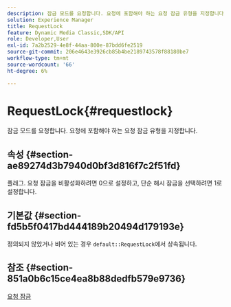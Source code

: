 ```yaml
---
description: 잠금 모드를 요청합니다. 요청에 포함해야 하는 요청 잠금 유형을 지정합니다.
solution: Experience Manager
title: RequestLock
feature: Dynamic Media Classic,SDK/API
role: Developer,User
exl-id: 7a2b2529-4e8f-44aa-800e-87bdd6fe2519
source-git-commit: 206e4643e3926cb85b4be2189743578f88180be7
workflow-type: tm+mt
source-wordcount: '66'
ht-degree: 6%

---
```


# RequestLock{#requestlock}

잠금 모드를 요청합니다. 요청에 포함해야 하는 요청 잠금 유형을 지정합니다.

## 속성 {#section-ae89274d3b7940d0bf3d816f7c2f51fd}

플래그. 요청 잠금을 비활성화하려면 0으로 설정하고, 단순 해시 잠금을 선택하려면 1로 설정합니다.

## 기본값 {#section-fd5b5f0417bd444189b20494d179193e}

정의되지 않았거나 비어 있는 경우 `default::RequestLock`에서 상속됩니다.

## 참조 {#section-851a0b6c15ce4ea8b88dedfb579e9736}

[요청 잠금](../../../../../is-api/image-catalog/image-serving-api-ref/c-image-catalog-reference/c-attributes-reference/r-requestlock.md#reference-8bbe2f581be847d3b9fa123e8e5e94b0)
